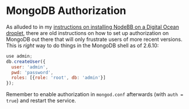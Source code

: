 # MongoDB Authorization

As alluded to in my [instructions on installing NodeBB on a Digital Ocean
droplet](nodebb-digitalocean.md), there are old instructions on how to set up
authorization on MongoDB out there that will only frustrate users of more
recent versions. This is *right* way to do things in the MongoDB shell as of
2.6.10:

```javascript
use admin;
db.createUser({
  user: 'admin',
  pwd: 'password',
  roles: [{role: 'root', db: 'admin'}]
});
```

Remember to enable authorization in `mongod.conf` afterwards (with `auth =
true`) and restart the service.
